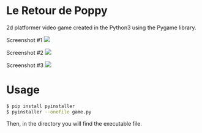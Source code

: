 # Le Retour de Poppy

2d platformer video game created in the Python3 using the Pygame library.

Screenshot #1
![](https://firebasestorage.googleapis.com/v0/b/little-quiz-cc822.appspot.com/o/1.jpg?alt=media&token=3e49a0ae-db4a-4936-ad1a-8e8544b3aa6e)

Screenshot #2
![](https://firebasestorage.googleapis.com/v0/b/little-quiz-cc822.appspot.com/o/2.jpg?alt=media&token=b502821e-92e9-4471-a433-36267a6b08d0)

Screenshot #3
![](https://firebasestorage.googleapis.com/v0/b/little-quiz-cc822.appspot.com/o/3.jpg?alt=media&token=a21d4483-5cff-4f95-9ac7-26c046cd6f8c)

# Usage

```sh
$ pip install pyinstaller
$ pyinstaller --onefile game.py
```

Then, in the directory you will find the executable file.